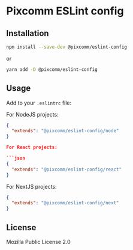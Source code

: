 # Pixcomm ESLint config

## Installation

```bash
npm install --save-dev @pixcomm/eslint-config
```

or

```bash
yarn add -D @pixcomm/eslint-config
```

## Usage

Add to your `.eslintrc` file:

For NodeJS projects:

````json
{
  "extends": "@pixcomm/eslint-config/node"
}

For React projects:

```json
{
  "extends": "@pixcomm/eslint-config/react"
}
````

For NextJS projects:

```json
{
  "extends": "@pixcomm/eslint-config/next"
}
```

## License

Mozilla Public License 2.0
